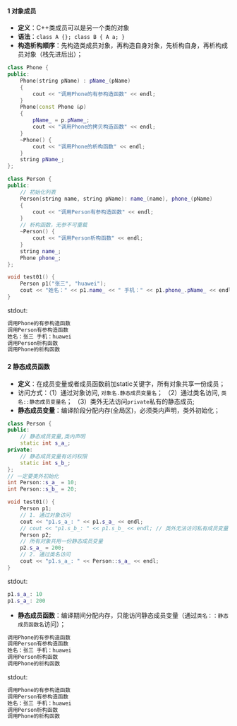 #### 1 对象成员

- **定义**：C++类成员可以是另一个类的对象
- **语法**：```class A {}; class B { A a; }```
- **构造析构顺序**：先构造类成员对象，再构造自身对象，先析构自身，再析构成员对象（栈先进后出）；
```cpp
class Phone {
public:
    Phone(string pName) : pName_(pName)
    {
        cout << "调用Phone的有参构造函数" << endl;
    }
    Phone(const Phone &p)
    {
        pName_ = p.pName_;
        cout << "调用Phone的拷贝构造函数" << endl;
    }
    ~Phone() {
        cout << "调用Phone的析构函数" << endl;
    }
    string pName_;
};

class Person {
public:
    // 初始化列表
    Person(string name, string pName): name_(name), phone_(pName)
    {
        cout << "调用Person有参构造函数" << endl;
    }
    // 析构函数，无参不可重载
    ~Person() {
        cout << "调用Person析构函数" << endl;
    }
    string name_;
    Phone phone_;
};

void test01() {
    Person p1("张三", "huawei");
    cout << "姓名：" << p1.name_ << " 手机：" << p1.phone_.pName_ << endl;
}
```
stdout:
```cpp
调用Phone的有参构造函数
调用Person有参构造函数
姓名：张三 手机：huawei
调用Person析构函数
调用Phone的析构函数
```

#### 2 静态成员函数
- **定义**：在成员变量或者成员函数前加static关键字，所有对象共享一份成员；
- 访问方式：（1）通过对象访问,  ```对象名.静态成员变量名```；
					（2）通过类名访问,  ```类名::静态成员变量名```；
					（3）类外无法访问```private```私有的静态成员;
- **静态成员变量**：编译阶段分配内存(全局区)，必须类内声明，类外初始化；
```cpp
class Person {
public:
    // 静态成员变量,类内声明
    static int s_a_;
private:
    // 静态成员变量有访问权限
    static int s_b_;
};
// 一定要类外初始化
int Person::s_a_ = 10;
int Person::s_b_ = 20;

void test01() {
    Person p1;
    // 1. 通过对象访问
    cout << "p1.s_a_: " << p1.s_a_ << endl;
    // cout << "p1.s_b_: " << p1.s_b_ << endl; // 类外无法访问私有成员变量
    Person p2;
    // 所有对象共用一份静态成员变量
    p2.s_a_ = 200;
    // 2. 通过类名访问
    cout << "p1.s_a_: " << Person::s_a_ << endl;
}
```
stdout:
```cpp
p1.s_a_: 10
p1.s_a_: 200
```
- **静态成员函数**：编译期间分配内存，只能访问静态成员变量（通过```类名：：静态成员函数名```访问）；
```cpp
调用Phone的有参构造函数
调用Person有参构造函数
姓名：张三 手机：huawei
调用Person析构函数
调用Phone的析构函数
```
stdout:
```cpp
调用Phone的有参构造函数
调用Person有参构造函数
姓名：张三 手机：huawei
调用Person析构函数
调用Phone的析构函数
```